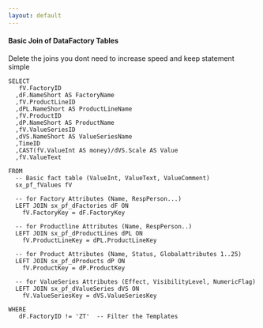 ```yaml
---
layout: default
---
```


#### Basic Join of DataFactory Tables
Delete the joins you dont need to increase speed and keep statement simple

    SELECT 
       fV.FactoryID
      ,dF.NameShort AS FactoryName
      ,fV.ProductLineID
      ,dPL.NameShort AS ProductLineName
      ,fV.ProductID
      ,dP.NameShort AS ProductName
      ,fV.ValueSeriesID
      ,dVS.NameShort AS ValueSeriesName
      ,TimeID
      ,CAST(fV.ValueInt AS money)/dVS.Scale AS Value
      ,fV.ValueText

    FROM 
      -- Basic fact table (ValueInt, ValueText, ValueComment)
      sx_pf_fValues fV
    
      -- for Factory Attributes (Name, RespPerson...)
      LEFT JOIN sx_pf_dFactories dF ON 
        fV.FactoryKey = dF.FactoryKey
      
      -- for Productline Attributes (Name, RespPerson..)
      LEFT JOIN sx_pf_dProductLines dPL ON
        fV.ProductLineKey = dPL.ProductLineKey

      -- for Product Attributes (Name, Status, Globalattributes 1..25)
      LEFT JOIN sx_pf_dProducts dP ON
        fV.ProductKey = dP.ProductKey

      -- for ValueSeries Attributes (Effect, VisibilityLevel, NumericFlag)
      LEFT JOIN sx_pf_dValueSeries dVS ON 
        fV.ValueSeriesKey = dVS.ValueSeriesKey

    WHERE
       dF.FactoryID != 'ZT'  -- Filter the Templates
